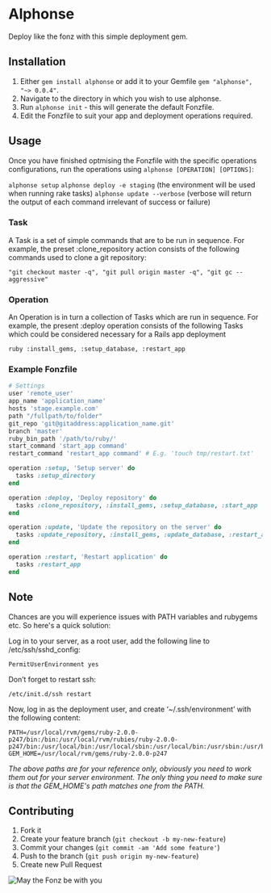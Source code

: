 # Alphonse

Deploy like the fonz with this simple deployment gem.

## Installation

1. Either `gem install alphonse` or add it to your Gemfile `gem "alphonse", "~> 0.0.4"`.
2. Navigate to the directory in which you wish to use alphonse.
3. Run `alphonse init` - this will generate the default Fonzfile.
4. Edit the Fonzfile to suit your app and deployment operations required.

## Usage

Once you have finished optmising the Fonzfile with the specific operations configurations, run the operations using `alphonse [OPERATION] [OPTIONS]`:

`alphonse setup`
`alphonse deploy -e staging` (the environment will be used when running rake tasks)
`alphonse update --verbose` (verbose will return the output of each command irrelevant of success or failure)

### Task

A Task is a set of simple commands that are to be run in sequence. For example, the preset :clone_repository action consists of the following commands used to clone a git repository:
  
  `"git checkout master -q", "git pull origin master -q", "git gc --aggressive"`

### Operation

An Operation is in turn a collection of Tasks which are run in sequence. For example, the present :deploy operation consists of the following Tasks which could be considered necessary for a Rails app deployment

  ```ruby :install_gems, :setup_database, :restart_app```

### Example Fonzfile

  ```ruby
  # Settings
  user 'remote_user'
  app_name 'application_name'
  hosts 'stage.example.com'
  path "/fullpath/to/folder"
  git_repo 'git@gitaddress:application_name.git'
  branch 'master'
  ruby_bin_path '/path/to/ruby/'
  start_command 'start_app command' 
  restart_command 'restart_app command' # E.g. 'touch tmp/restart.txt'

  operation :setup, 'Setup server' do
    tasks :setup_directory
  end

  operation :deploy, 'Deploy repository' do
    tasks :clone_repository, :install_gems, :setup_database, :start_app
  end

  operation :update, 'Update the repository on the server' do
    tasks :update_repository, :install_gems, :update_database, :restart_app
  end

  operation :restart, 'Restart application' do
    tasks :restart_app
  end
  ```

## Note

Chances are you will experience issues with PATH variables and rubygems etc. So here's a quick solution:

Log in to your server, as a root user, add the following line to /etc/ssh/sshd_config:

    PermitUserEnvironment yes

Don’t forget to restart ssh:

    /etc/init.d/ssh restart

Now, log in as the deployment user, and create ‘~/.ssh/environment’ with the following content:

    PATH=/usr/local/rvm/gems/ruby-2.0.0-p247/bin:/bin:/usr/local/rvm/rubies/ruby-2.0.0-p247/bin:/usr/local/bin:/usr/local/sbin:/usr/local/bin:/usr/sbin:/usr/bin:/sbin:/bin
    GEM_HOME=/usr/local/rvm/gems/ruby-2.0.0-p247

*The above paths are for your reference only, obviously you need to work them out for your server environment. The only thing you need to make sure is that the GEM_HOME's path matches one from the PATH.*

## Contributing

1. Fork it
2. Create your feature branch (`git checkout -b my-new-feature`)
3. Commit your changes (`git commit -am 'Add some feature'`)
4. Push to the branch (`git push origin my-new-feature`)
5. Create new Pull Request

![May the Fonz be with you](http://lovablelabelsblog.com/wp-content/uploads/2010/03/fonz1.jpg)
